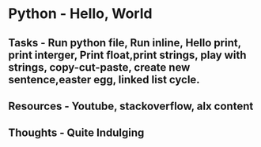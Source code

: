 # Python - Hello, World

## Tasks - Run python file, Run inline, Hello print, print interger, Print float,print strings, play with strings, copy-cut-paste, create new sentence,easter egg, linked list cycle.
## Resources - Youtube, stackoverflow, alx content 
## Thoughts - Quite Indulging

